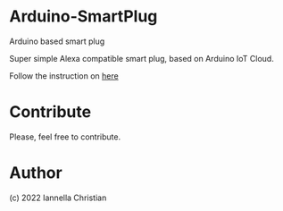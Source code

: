 # Arduino-SmartPlug
Arduino based smart plug 

Super simple Alexa compatible smart plug, based on Arduino IoT Cloud.

Follow the instruction on [here](https://github.com/ChristianIannella/Arduino-SmartPlug/blob/main/DIYODE-041%20SmartPlug.pdf/)



# Contribute
Please, feel free to contribute.

# Author
(c) 2022 Iannella Christian
